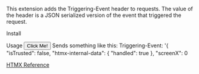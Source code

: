 This extension adds the Triggering-Event header to requests. The value of the header is a JSON serialized version of the event that triggered the request.

Install
<script src="https://unpkg.com/htmx.org/dist/ext/event-header.js"></script>

Usage
<button hx-ext="event-header">
   Click Me!
</button>
Sends something like this:
Triggering-Event: '{ "isTrusted": false, "htmx-internal-data": { "handled": true }, "screenX": 0

[HTMX Reference](https://htmx.org/extensions/event-header/)

